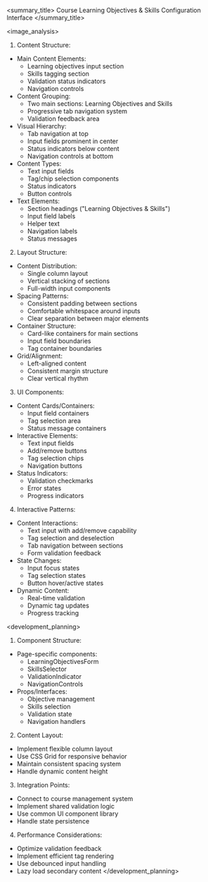 <summary_title>
Course Learning Objectives & Skills Configuration Interface
</summary_title>

<image_analysis>
1. Content Structure:
- Main Content Elements:
  * Learning objectives input section
  * Skills tagging section
  * Validation status indicators
  * Navigation controls
- Content Grouping:
  * Two main sections: Learning Objectives and Skills
  * Progressive tab navigation system
  * Validation feedback area
- Visual Hierarchy:
  * Tab navigation at top
  * Input fields prominent in center
  * Status indicators below content
  * Navigation controls at bottom
- Content Types:
  * Text input fields
  * Tag/chip selection components
  * Status indicators
  * Button controls
- Text Elements:
  * Section headings ("Learning Objectives & Skills")
  * Input field labels
  * Helper text
  * Navigation labels
  * Status messages

2. Layout Structure:
- Content Distribution:
  * Single column layout
  * Vertical stacking of sections
  * Full-width input components
- Spacing Patterns:
  * Consistent padding between sections
  * Comfortable whitespace around inputs
  * Clear separation between major elements
- Container Structure:
  * Card-like containers for main sections
  * Input field boundaries
  * Tag container boundaries
- Grid/Alignment:
  * Left-aligned content
  * Consistent margin structure
  * Clear vertical rhythm

3. UI Components:
- Content Cards/Containers:
  * Input field containers
  * Tag selection area
  * Status message containers
- Interactive Elements:
  * Text input fields
  * Add/remove buttons
  * Tag selection chips
  * Navigation buttons
- Status Indicators:
  * Validation checkmarks
  * Error states
  * Progress indicators

4. Interactive Patterns:
- Content Interactions:
  * Text input with add/remove capability
  * Tag selection and deselection
  * Tab navigation between sections
  * Form validation feedback
- State Changes:
  * Input focus states
  * Tag selection states
  * Button hover/active states
- Dynamic Content:
  * Real-time validation
  * Dynamic tag updates
  * Progress tracking

<development_planning>
1. Component Structure:
- Page-specific components:
  * LearningObjectivesForm
  * SkillsSelector
  * ValidationIndicator
  * NavigationControls
- Props/Interfaces:
  * Objective management
  * Skills selection
  * Validation state
  * Navigation handlers

2. Content Layout:
- Implement flexible column layout
- Use CSS Grid for responsive behavior
- Maintain consistent spacing system
- Handle dynamic content height

3. Integration Points:
- Connect to course management system
- Implement shared validation logic
- Use common UI component library
- Handle state persistence

4. Performance Considerations:
- Optimize validation feedback
- Implement efficient tag rendering
- Use debounced input handling
- Lazy load secondary content
</development_planning>
